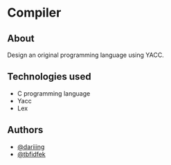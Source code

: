 # Compiler

## About

Design an original programming language using YACC. 

## Technologies used

* C programming language
* Yacc
* Lex

## Authors
* [@dariiing](https://github.com/dariiing) 
* [@tbfidfek](https://github.com/tbfidek)
